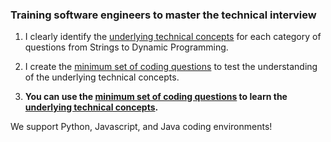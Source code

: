 ### Training software engineers to master the technical interview

1. I clearly identify the [underlying technical concepts](https://colab.research.google.com/drive/1slnnZJAtSyAqJbqF5IMBht8zNJxm8mN4#scrollTo=qTZX2XylbCAd) for each category of questions from Strings to Dynamic Programming.

2. I create the [minimum set of coding questions](https://colab.research.google.com/drive/1avGI8ITH8mXA3-PdlVaScNtf45mhVapy#scrollTo=QlJsQ5xpRHg5) to test the understanding of the underlying technical concepts.

3. **You can use the [minimum set of coding questions](https://colab.research.google.com/drive/1avGI8ITH8mXA3-PdlVaScNtf45mhVapy#scrollTo=QlJsQ5xpRHg5) to learn the [underlying technical concepts](https://colab.research.google.com/drive/1slnnZJAtSyAqJbqF5IMBht8zNJxm8mN4#scrollTo=qTZX2XylbCAd).**


We support Python, Javascript, and Java coding environments!
